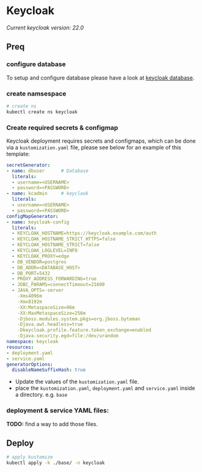 # Keycloak
*Current keycloak version: 22.0*

## Preq

### configure database 

To setup and configure database please have a look at [keycloak database](../database/keycloak-db.md).


### create namsespace

```bash
# create ns
kubectl create ns keycloak
```

### Create required secrets & configmap

Keycloak deployment requires secrets and configmaps, which can be done via a `kustomization.yaml` file, please see below for an example of this template:

```yaml
secretGenerator:
- name: dbuser      # Database
  literals:
  - username=<USERNAME>
  - password=<PASSWORD>
- name: kcadmin     # keyclaok
  literals:
  - username=<USERNAME>
  - password=<PASSWORD>
configMapGenerator:
- name: keycloak-config
  literals:
  - KEYCLOAK_HOSTNAME=https://keycloak.example.com/auth
  - KEYCLOAK_HOSTNAME_STRICT_HTTPS=false
  - KEYCLOAK_HOSTNAME_STRICT=false
  - KEYCLOAK_LOGLEVEL=INFO
  - KEYCLOAK_PROXY=edge
  - DB_VENDOR=postgres
  - DB_ADDR=<DATABASE_HOST>
  - DB_PORT=5432
  - PROXY_ADDRESS_FORWARDING=true
  - JDBC_PARAMS=connectTimeout=21600
  - JAVA_OPTS=-server
    -Xms4096m
    -Xmx8192m
    -XX:MetaspaceSize=96m
    -XX:MaxMetaspaceSize=256m
    -Djboss.modules.system.pkgs=org.jboss.byteman
    -Djava.awt.headless=true
    -Dkeycloak.profile.feature.token_exchange=enabled
    -Djava.security.egd=file:/dev/urandom
namespace: keycloak
resources:
- deployment.yaml
- service.yaml
generatorOptions:
  disableNameSuffixHash: true
```

* Update the values of the `kustomization.yaml` file.
* place the `kustomization.yaml`, `deployment.yaml` and `service.yaml` inside a directory. e.g. `base`

### deployment & service YAML files:

**TODO:** find a way to add those files.

## Deploy

```bash
# apply kustomize
kubectl apply -k ./base/ -n keycloak
```

